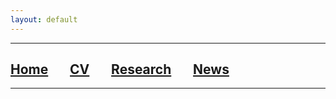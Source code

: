 ```yaml
---
layout: default
---
```


***

## [**Home**](./) &nbsp;&nbsp;&nbsp;&nbsp;&nbsp;&nbsp;[**CV**](./CV.html) &nbsp;&nbsp;&nbsp;&nbsp;&nbsp;&nbsp;[**Research**](./Research.html) &nbsp;&nbsp;&nbsp;&nbsp;&nbsp;&nbsp;[**News**](./News.html)

***

